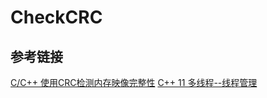 # CheckCRC

## 参考链接
[C/C++ 使用CRC检测内存映像完整性](https://www.cnblogs.com/LyShark/p/13657453.html)
[C++ 11 多线程--线程管理 ](https://www.cnblogs.com/wangguchangqing/p/6134635.html)